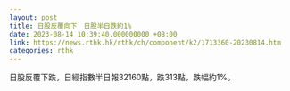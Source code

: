 ```yaml
---
layout: post
title: 日股反覆向下　日股半日跌約1%
date: 2023-08-14 10:39:40.000000000 +08:00
link: https://news.rthk.hk/rthk/ch/component/k2/1713360-20230814.htm
categories: rthk
---
```


日股反覆下跌，日經指數半日報32160點，跌313點，跌幅約1%。
